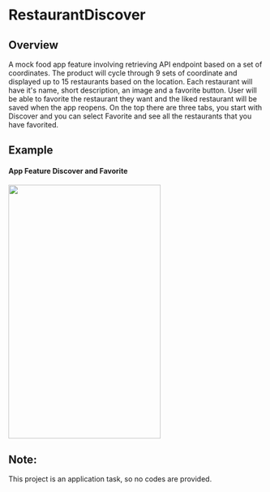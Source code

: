 # RestaurantDiscover

## Overview
A mock food app feature involving retrieving API endpoint based on a set of coordinates. The product will cycle through 9 sets of coordinate and displayed up to 15 restaurants based on the location. Each restaurant will have it's name, short description, an image and a favorite button. User will be able to favorite the restaurant they want and the liked restaurant will be saved when the app reopens. On the top there are three tabs, you start with Discover and you can select Favorite and see all the restaurants that you have favorited. 

## Example
<h4>App Feature Discover and Favorite</h4>
<img src="https://i.imgur.com/b3qzGPx.gif" width="300" height="500">

## Note:
This project is an application task, so no codes are provided. 

